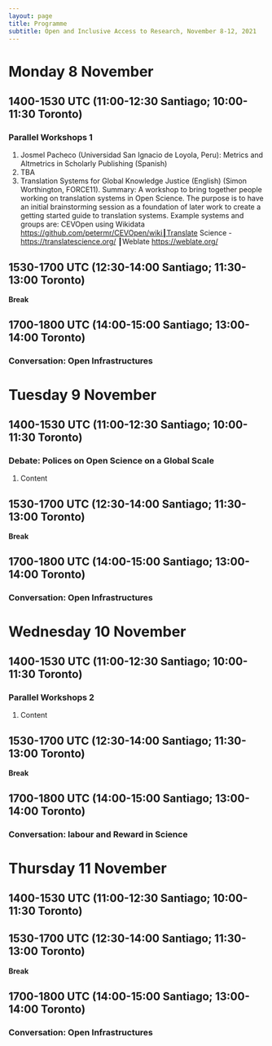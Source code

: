 ```yaml
---
layout: page
title: Programme
subtitle: Open and Inclusive Access to Research, November 8-12, 2021
---
```


# Monday 8 November
## 1400-1530 UTC (11:00-12:30 Santiago; 10:00-11:30 Toronto)
### Parallel Workshops 1
1. Josmel Pacheco (Universidad San Ignacio de Loyola, Peru): Metrics and Altmetrics in Scholarly Publishing (Spanish)
1. TBA
1. Translation Systems for Global Knowledge Justice  (English) (Simon Worthington, FORCE11). Summary: A workshop to bring together people working on translation systems in Open Science. The purpose is to have an initial brainstorming session as a foundation of later work to create a getting started guide to translation systems. Example systems and groups are: CEVOpen using Wikidata https://github.com/petermr/CEVOpen/wiki┃Translate Science - https://translatescience.org/ ┃Weblate https://weblate.org/ 

## 1530-1700 UTC (12:30-14:00 Santiago; 11:30-13:00 Toronto)
**Break**

## 1700-1800 UTC (14:00-15:00 Santiago; 13:00-14:00 Toronto)
### Conversation: Open Infrastructures

# Tuesday 9 November
## 1400-1530 UTC (11:00-12:30 Santiago; 10:00-11:30 Toronto)
### Debate: Polices on Open Science on a Global Scale

1. Content


## 1530-1700 UTC (12:30-14:00 Santiago; 11:30-13:00 Toronto)
**Break**

## 1700-1800 UTC (14:00-15:00 Santiago; 13:00-14:00 Toronto)
### Conversation: Open Infrastructures


# Wednesday 10 November
## 1400-1530 UTC (11:00-12:30 Santiago; 10:00-11:30 Toronto)
### Parallel Workshops 2

1. Content


## 1530-1700 UTC (12:30-14:00 Santiago; 11:30-13:00 Toronto)
**Break**

## 1700-1800 UTC (14:00-15:00 Santiago; 13:00-14:00 Toronto)
### Conversation: labour and Reward in Science

# Thursday 11 November
## 1400-1530 UTC (11:00-12:30 Santiago; 10:00-11:30 Toronto)


## 1530-1700 UTC (12:30-14:00 Santiago; 11:30-13:00 Toronto)
**Break**

## 1700-1800 UTC (14:00-15:00 Santiago; 13:00-14:00 Toronto)
### Conversation: Open Infrastructures

